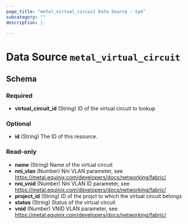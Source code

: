 ```yaml
---
page_title: "metal_virtual_circuit Data Source - tpm"
subcategory: ""
description: |-
  
---
```


# Data Source `metal_virtual_circuit`





## Schema

### Required

- **virtual_circuit_id** (String) ID of the virtual circuit to lookup

### Optional

- **id** (String) The ID of this resource.

### Read-only

- **name** (String) Name of the virtual circuit
- **nni_vlan** (Number) Nni VLAN parameter, see https://metal.equinix.com/developers/docs/networking/fabric/
- **nni_vnid** (Number) Nni VLAN ID parameter, see https://metal.equinix.com/developers/docs/networking/fabric/
- **project_id** (String) ID of the projct to which the virtual circuit belongs
- **status** (String) Status of the virtual circuit
- **vnid** (Number) VNID VLAN parameter, see https://metal.equinix.com/developers/docs/networking/fabric/


